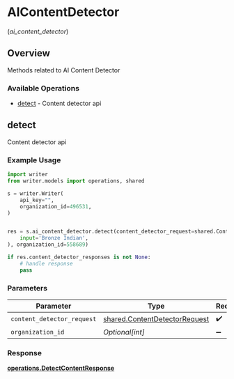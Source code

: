 # AIContentDetector
(*ai_content_detector*)

## Overview

Methods related to AI Content Detector

### Available Operations

* [detect](#detect) - Content detector api

## detect

Content detector api

### Example Usage

```python
import writer
from writer.models import operations, shared

s = writer.Writer(
    api_key="",
    organization_id=496531,
)


res = s.ai_content_detector.detect(content_detector_request=shared.ContentDetectorRequest(
    input='Bronze Indian',
), organization_id=558689)

if res.content_detector_responses is not None:
    # handle response
    pass
```

### Parameters

| Parameter                                                                      | Type                                                                           | Required                                                                       | Description                                                                    |
| ------------------------------------------------------------------------------ | ------------------------------------------------------------------------------ | ------------------------------------------------------------------------------ | ------------------------------------------------------------------------------ |
| `content_detector_request`                                                     | [shared.ContentDetectorRequest](../../models/shared/contentdetectorrequest.md) | :heavy_check_mark:                                                             | N/A                                                                            |
| `organization_id`                                                              | *Optional[int]*                                                                | :heavy_minus_sign:                                                             | N/A                                                                            |


### Response

**[operations.DetectContentResponse](../../models/operations/detectcontentresponse.md)**


